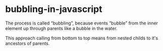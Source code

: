 # bubbling-in-javascript


The process is called “bubbling”, because events “bubble” from the inner element up through parents like a bubble in the water.

This approach calling from bottom to top means from nested childs to it's ancestors of parents.
